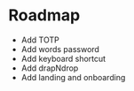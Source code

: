 # Roadmap

- Add TOTP
- Add words password
- Add keyboard shortcut
- Add drapNdrop
- Add landing and onboarding
